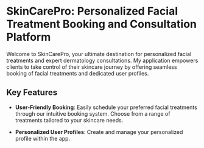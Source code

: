 <h1>SkinCarePro: Personalized Facial Treatment Booking and Consultation Platform</h1> 
Welcome to SkinCarePro, your ultimate destination for personalized facial treatments and expert dermatology consultations. My application empowers clients to take control of their skincare journey by offering seamless booking of facial treatments and dedicated user profiles.
<h2> Key Features</h2>

- **User-Friendly Booking**: Easily schedule your preferred facial treatments through our intuitive booking system. Choose from a range of treatments tailored to your skincare needs.

- **Personalized User Profiles**: Create and manage your personalized profile within the app.
